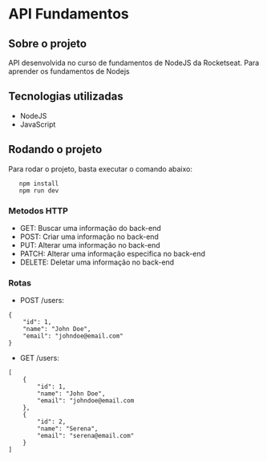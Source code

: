 # API Fundamentos

## Sobre o projeto

API desenvolvida no curso de fundamentos de NodeJS da Rocketseat. Para aprender os fundamentos de Nodejs

## Tecnologias utilizadas

- NodeJS
- JavaScript

## Rodando o projeto

Para rodar o projeto, basta executar o comando abaixo:

```
   npm install
   npm run dev
```

### Metodos HTTP

- GET: Buscar uma informação do back-end
- POST: Criar uma informação no back-end
- PUT: Alterar uma informação no back-end
- PATCH: Alterar uma informação especifica no back-end
- DELETE: Deletar uma informação no back-end

### Rotas

- POST /users:
```
{
    "id": 1,
    "name": "John Doe",
    "email": "johndoe@email.com"
}

```

- GET /users:
```
[
    {
        "id": 1,
        "name": "John Doe",
        "email": "johndoe@email.com
    },
    {
        "id": 2,
        "name": "Serena",
        "email": "serena@email.com"
    }
]
```
